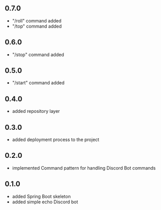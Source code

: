 ## 0.7.0
* "/roll" command added
* "/top" command added

## 0.6.0
* "/stop" command added

## 0.5.0
* "/start" command added

## 0.4.0
* added repository layer

## 0.3.0
* added deployment process to the project

## 0.2.0
* implemented Command pattern for handling Discord Bot commands

## 0.1.0
* added Spring Boot skeleton
* added simple echo Discord bot